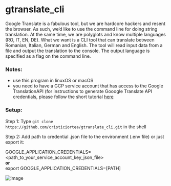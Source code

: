 # gtranslate_cli
Google Translate is a fabulous tool, but we are hardcore hackers and resent the browser. As such, we’d like to use the command line for doing string translation. At the same time, we are polyglots and know multiple languages (RO, IT, EN, DE). What we want is a CLI tool that can translate between Romanian, Italian, German and English. The tool will read input data from a file and output the translation to the console. The output language is specified as a flag on the command line.

### Notes:
- use this program in linuxOS or macOS
- you need to have a GCP service account that has access to the Google TranslationAPI
(for instructions to generate Gooogle Translate API credentials, please follow the short tutorial [here](https://codelabs.developers.google.com/codelabs/cloud-translation-python3#0)

### Setup:
Step 1:
Type
`git clone https://github.com/cristiciortea/gtranslate_cli.git`
in the shell  

Step 2:
Add path to credential .json file to the environment (.env file) or just export it:

GOOGLE_APPLICATION_CREDENTIALS=<path_to_your_service_account_key_json_file>  
**or**  
export GOOGLE_APPLICATION_CREDENTIALS=[PATH]

![image](https://user-images.githubusercontent.com/74206863/171264753-ef0a8dbb-de37-43ed-a39e-7638ae38859d.png)

